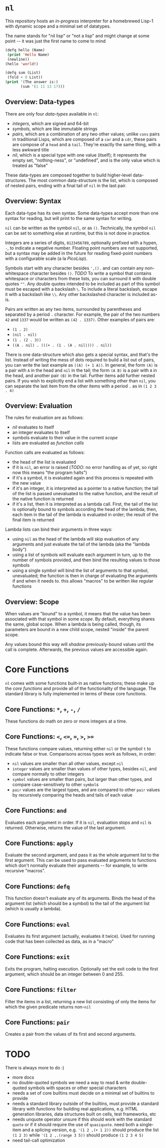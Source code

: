 `nl`
======
This repository hosts an _in-progress_ interpreter
for a homebrewed Lisp-1 with dynamic scope and a
minimal set of datatypes.

The name stands for "nil lisp" or "not a lisp" and
might change at some point -- it was just the first
name to come to mind

```lisp
(defq hello (Name)
 (print 'Hello Name)
 (newline))
(hello 'world!)

(defq sum (List)
 (fold + 0 List))
(print '(The answer is:)
       (sum '(1 11 13 17)))
```

Overview: Data-types
--------------------
There are only four _data-types_ available in `nl`:
* _integers_, which are signed and 64-bit
* _symbols_, which are like immutable strings
* _pairs_, which are a combination of any two other values;
  unlike `cons` pairs in traditional Lisps, which are composed
  of a `car` and a `cdr`, these pairs are compose of a `head`
  and a `tail`. They're exactly the same thing, with a less
  awkward title
* _nil_, which is a special type with one value (itself);
  it represents the empty set, "nothing-ness", or "undefined",
  and is the only value which is treated as "false"

These data-types are composed together to build higher-level
data-structures. The most common data-structure is the list,
which is composed of nested pairs, ending with a final
tail of `nil` in the last pair.

Overview: Syntax
--------------------
Each data-type has its own syntax. Some data-types accept
more than one syntax for reading, but will print to the
same syntax for writing.

`nil` can be written as the symbol `nil`, or as `()`.
Technically, the symbol `nil` can be set to something else
at runtime, but this is not done in practice.

Integers are a series of digits, `0123456789`, optionally
prefixed with a hypen, `-`, to indicate a negative number.
Floating point numbers are not supported, but a syntax
may be added in the future for reading fixed-point numbers
with a configurable scale (a la _PicoLisp_).

Symbols start with any character besides `',().` and can
contain any non-whitespace character besides `()`. _TODO_
To write a symbol that contains whitespace or characters from
these lists, you can surround it with double quotes `""`.
Any double quotes intended to be included as part of this
symbol must be escaped with a backslash `\`. To include a
literal backslash, escape it with a backslash like `\\`.
Any other backslashed character is included as-is.

Pairs are written as any two items, surrounded by parentheses
and separated by a period `.` character. For example, the
pair of the two numbers `42` and `1337` would be written
as `(42 . 1337)`. Other examples of pairs are:
* `(1 . 2)`
* `(nil . nil)`
* `(1 . (2 . 3))`
* `((A . nil) . (((+ . (1 . (A . nil)))) . nil))`

There is one data-structure which also gets a special syntax,
and that's the list. Instead of writing the mess of dots
required to build a list out of pairs, you can write the
last example as `((A) (+ 1 A))`. In general, the form `(A)`
is a pair with `A` in the head and `nil` in the tail; the
form `(A B)` is a pair with `A` in the head, and another
pair `(B)` in the tail. Further items add further nested
pairs. If you wish to explicitly end a list with something
other than `nil`, you can separate the last item from
the other items with a period `.` as in `(1 2 3 . 4)`

Overview: Evaluation
--------------------
The rules for evaluation are as follows:
* _nil_ evaluates to itself
* an integer evaluates to itself
* symbols evaluate to their value in the current _scope_
* lists are evaluated as _function calls_

Function calls are evaluated as follows:
* the head of the list is evaluated
* if it is `nil`, an error is raised
  (_TODO_: no error handling as of yet, so right now
  this means "the program halts")
* if it's a symbol, it is evaluated again and this
  process is repeated with the new value
* if it's an integer, it is interpreted as a pointer
  to a native function; the tail of the list is passed
  unevaluated to the native function, and the result
  of the native function is returned
* if it's a list, then it is interpreted as a lambda
  call. First, the tail of the list is optionally bound
  to symbols according the head of the lambda; then,
  each item in the tail of the lambda is evaluated in order;
  the result of the final item is returned

Lambda lists can bind their arguments in three ways:
* using `nil` as the head of the lambda will skip
  evaluation of any arguments and just evaluate the
  tail of the lambda (aka the "lambda body")
* using a list of symbols will evaluate each argument
  in turn, up to the number of symbols provided, and
  then bind the resulting values to those symbols
* using a single symbol will bind the list of arguments
  to that symbol, unevaluated; the function is then
  in charge of evaluating the arguments if and when
  it needs to. this allows "macros" to be written like
  regular functions

Overview: Scope
--------------------
When values are "bound" to a symbol, it means that the
value has been associated with that symbol in some _scope_.
By default, everything shares the same, global scope. When
a lambda is being called, though, its parameters are bound
in a new child scope, nested "inside" the parent scope.

Any values bound this way will _shadow_ previously-bound
values until the call is complete. Afterwards, the previous
values are accessible again.

Core Functions
====================
`nl` comes with some functions built-in as native functions;
these make up the _core functions_ and provide all of the
functionality of the language. The standard library is fully
implemented in terms of these core functions.

Core Functions: `*`, `+`, `-`, `/`
--------------------
These functions do math on zero or more integers at a time.

Core Functions: `<`, `<=`, `=`, `>`, `>=`
--------------------
These functions compare values, returning either `nil` or
the symbol `t` to indicate false or true. Comparisons across
types work as follows, in order:
* `nil` values are smaller than all other values, except `nil`
* `integer` values are smaller than values of other types,
  besides `nil`, and compare normally to other integers
* `symbol` values are smaller than pairs, but larger than
  other types, and compare case-sensitively to other `symbol`s
* `pair` values are the largest types, and are compared to
  other `pair` values by recursively comparing the heads and
  tails of each value

Core Functions: `and`
--------------------
Evaluates each argument in order. If it is `nil`, evaluation
stops and `nil` is returned. Otherwise, returns the value
of the last argument.

Core Functions: `apply`
--------------------
Evaluate the second argument, and pass it as the whole argument
list to the first argument. This can be used to pass evaluated
arguments to functions which don't normally evaluate their
arguments -- for example, to write recursive "macros".

Core Functions: `defq`
--------------------
This function doesn't evaluate any of its arguments.
Binds the head of the argument list (which should be a symbol)
to the tail of the argument list (which is usually a lambda).

Core Functions: `eval`
--------------------
Evaluates its first argument (actually, evaluates it twice).
Used for running code that has been collected as data, as
in a "macro"

Core Functions: `exit`
--------------------
Exits the program, halting execution. Optionally set the exit
code to the first argument, which should be an integer between
0 and 255.

Core Functions: `filter`
--------------------
Filter the items in a list, returning a new list consisting of
only the items for which the given predicate returns non-`nil`

Core Functions: `pair`
--------------------
Creates a pair from the values of its first and second arguments.

TODO
====================
There is always more to do :)
* more docs
* no double-quoted symbols
  we need a way to read & write double-quoted symbols
  with spaces or other special characters
* needs a set of core builtins
  must decide on a minimal set of builtins to provide
* needs a standard library
  outside of the builtins, must provide a standard
  library with functions for building real
  applications, e.g. HTML generation libraries,
  data structures built on cells, test frameworks, etc
* needs unquote operator
  unsure if this should work with the standard `quote`
  or if it should require the use of `quasiquote`. need
  both a single-item and a splicing version, e.g.
  `'(1 2 ,(+ 1 2))` should produce the list `(1 2 3)`
  while `'(1 2 ,.(range 3 5))` should produce `(1 2 3 4 5)`
* need tail-call optimization
